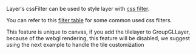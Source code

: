 Layer's cssFilter can be used to style layer with [css filter](https://developer.mozilla.org/en-US/docs/Web/API/CanvasRenderingContext2D/filter).

You can refer to this [filter table](https://github.com/maptalks/maptalks.js/wiki/css-filter) for some common used css filters.

This feature is unique to canvas, if you add the tilelayer to GroupGLLayer, because of the webgl rendering, this feature will be disabled, we suggest using the next example to handle the tile customization
